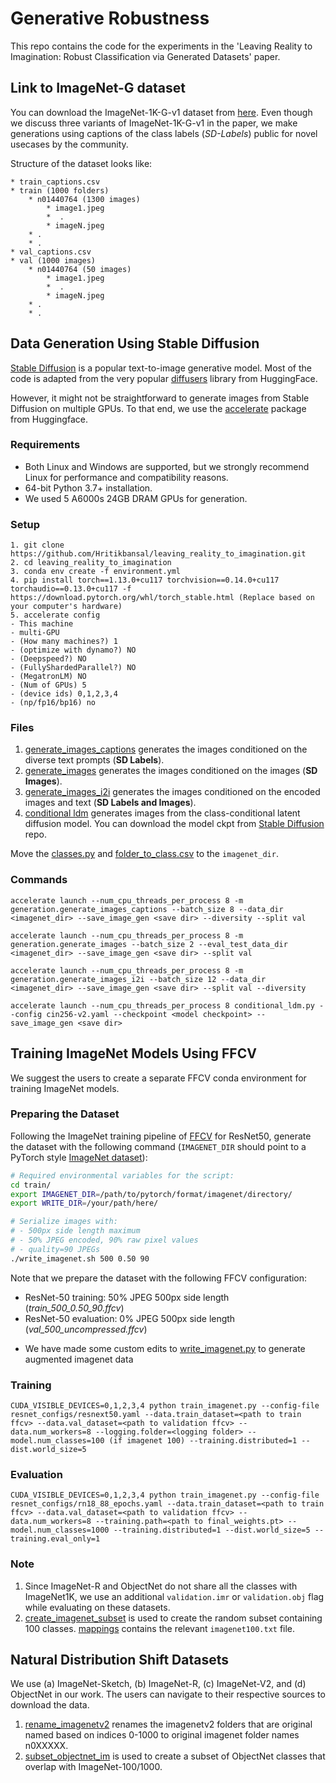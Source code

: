 # Generative Robustness

This repo contains the code for the experiments in the 'Leaving Reality to Imagination: Robust Classification via Generated Datasets' paper.


## Link to ImageNet-G dataset

You can download the ImageNet-1K-G-v1 dataset from [here](https://drive.google.com/drive/folders/1-jLyiJ_S-VZMS5zQNR6e1xDOAkAVJxvs?usp=share_link). Even though we discuss three variants of ImageNet-1K-G-v1 in the paper, we make generations using captions of the class labels (*SD-Labels*) public for novel usecases by the community.

Structure of the dataset looks like:

```
* train_captions.csv
* train (1000 folders)
    * n01440764 (1300 images)
        * image1.jpeg
        *  .
        * imageN.jpeg
    * .
    * .
* val_captions.csv 
* val (1000 images)
    * n01440764 (50 images)
        * image1.jpeg
        *  .
        * imageN.jpeg
    * .
    * .
```

## Data Generation Using Stable Diffusion

[Stable Diffusion](https://github.com/CompVis/stable-diffusion) is a popular text-to-image generative model. Most of the code is adapted from the very popular [diffusers](https://github.com/huggingface/diffusers) library from HuggingFace.

However, it might not be straightforward to generate images from Stable Diffusion on multiple GPUs. To that end, we use the [accelerate](https://huggingface.co/docs/accelerate/index) package from Huggingface.

### Requirements
 
- Both Linux and Windows are supported, but we strongly recommend Linux for performance and compatibility reasons.
- 64-bit Python 3.7+ installation. 
- We used 5 A6000s 24GB DRAM GPUs for generation.

### Setup

```
1. git clone https://github.com/Hritikbansal/leaving_reality_to_imagination.git
2. cd leaving_reality_to_imagination
3. conda env create -f environment.yml
4. pip install torch==1.13.0+cu117 torchvision==0.14.0+cu117 torchaudio==0.13.0+cu117 -f https://download.pytorch.org/whl/torch_stable.html (Replace based on your computer's hardware)
5. accelerate config
- This machine
- multi-GPU
- (How many machines?) 1
- (optimize with dynamo?) NO
- (Deepspeed?) NO
- (FullyShardedParallel?) NO
- (MegatronLM) NO
- (Num of GPUs) 5
- (device ids) 0,1,2,3,4
- (np/fp16/bp16) no
```

### Files

1. [generate_images_captions](generation/generate_images_captions.py) generates the images conditioned on the diverse text prompts (__SD Labels__).
2. [generate_images](generation/generate_images.py) generates the images conditioned on the images (__SD Images__).
3. [generate_images_i2i](generation.generate_images_i2i.py) generates the images conditioned on the encoded images and text (__SD Labels and Images__).
4. [conditional ldm](generation/conditional_ldm.py) generates images from the class-conditional latent diffusion model. You can download the model ckpt from [Stable Diffusion](https://github.com/CompVis/stable-diffusion) repo.

Move the [classes.py](generation/classes.py) and [folder_to_class.csv](generation/folder_to_class.csv) to the `imagenet_dir`.

### Commands

```
accelerate launch --num_cpu_threads_per_process 8 -m generation.generate_images_captions --batch_size 8 --data_dir <imagenet_dir> --save_image_gen <save dir> --diversity --split val
```

```
accelerate launch --num_cpu_threads_per_process 8 -m generation.generate_images --batch_size 2 --eval_test_data_dir <imagenet_dir> --save_image_gen <save dir> --split val
```

```
accelerate launch --num_cpu_threads_per_process 8 -m generation.generate_images_i2i --batch_size 12 --data_dir <imagenet_dir> --save_image_gen <save dir> --split val --diversity
```

```
accelerate launch --num_cpu_threads_per_process 8 conditional_ldm.py --config cin256-v2.yaml --checkpoint <model checkpoint> --save_image_gen <save dir>
```


## Training ImageNet Models Using FFCV

We suggest the users to create a separate FFCV conda environment for training ImageNet models.

### Preparing the Dataset
Following the ImageNet training pipeline of [FFCV](https://github.com/libffcv/ffcv-imagenet) for ResNet50, generate the dataset with the following command (`IMAGENET_DIR` should point to a PyTorch style [ImageNet dataset](https://github.com/MadryLab/pytorch-imagenet-dataset)):

```bash
# Required environmental variables for the script:
cd train/
export IMAGENET_DIR=/path/to/pytorch/format/imagenet/directory/
export WRITE_DIR=/your/path/here/

# Serialize images with:
# - 500px side length maximum
# - 50% JPEG encoded, 90% raw pixel values
# - quality=90 JPEGs
./write_imagenet.sh 500 0.50 90
```
Note that we prepare the dataset with the following FFCV configuration:
* ResNet-50 training: 50% JPEG 500px side length (*train_500_0.50_90.ffcv*)
* ResNet-50 evaluation: 0% JPEG 500px side length (*val_500_uncompressed.ffcv*)

- We have made some custom edits to [write_imagenet.py](train/write_imagenet.py) to generate augmented imagenet data

### Training

```
CUDA_VISIBLE_DEVICES=0,1,2,3,4 python train_imagenet.py --config-file resnet_configs/resnext50.yaml --data.train_dataset=<path to train ffcv> --data.val_dataset=<path to validation ffcv> --data.num_workers=8 --logging.folder=<logging folder> --model.num_classes=100 (if imagenet 100) --training.distributed=1 --dist.world_size=5 
```

### Evaluation

```
CUDA_VISIBLE_DEVICES=0,1,2,3,4 python train_imagenet.py --config-file resnet_configs/rn18_88_epochs.yaml --data.train_dataset=<path to train ffcv> --data.val_dataset=<path to validation ffcv> --data.num_workers=8 --training.path=<path to final_weights.pt> --model.num_classes=1000 --training.distributed=1 --dist.world_size=5 --training.eval_only=1
```

### Note

1. Since ImageNet-R and ObjectNet do not share all the classes with ImageNet1K, we use an additional `validation.imr` or `validation.obj` flag while evaluating on these datasets.
2. [create_imagenet_subset](utils/create_imagenet_subset.py) is used to create the random subset containing 100 classes. [mappings](utils/mappings/) contains the relevant `imagenet100.txt` file.

## Natural Distribution Shift Datasets

We use (a) ImageNet-Sketch, (b) ImageNet-R, (c) ImageNet-V2, and (d) ObjectNet in our work. The users can navigate to their respective sources to download the data.

1. [rename_imagenetv2](utils/rename_imagenet_v2.py) renames the imagenetv2 folders that are original named based on indices 0-1000 to original imagenet folder names n0XXXXX.
2. [subset_objectnet_im](utils/subset_objectnet_im.py) is used to create a subset of ObjectNet classes that overlap with ImageNet-100/1000. 


